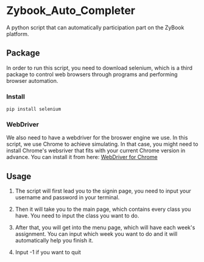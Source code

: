 # Zybook_Auto_Completer
 A python script that can automatically participation part on the ZyBook platform. 
 
## Package
In order to run this script, you need to download selenium, which is a third package to control web browsers through programs and performing browser automation. 
### Install
```pip install selenium```

### WebDriver
We also need to have a webdriver for the broswer engine we use. In this script, we use Chrome to achieve simulating. In that case, you might need to install Chrome's websriver that fits with your current Chrome version in advance. You can install it from here: 
[WebDriver for Chrome](https://sites.google.com/a/chromium.org/chromedriver/)


## Usage
1. The script will first lead you to the signin page, you need to input your username and password in your terminal. 

2. Then it will take you to the main page, which contains every class you have. You need to input the class you want to do. 

3. After that, you will get into the menu page, which will have each week's assignment. You can input which week you want to do and it will automatically help you finish it. 

4. Input -1 if you want to quit
